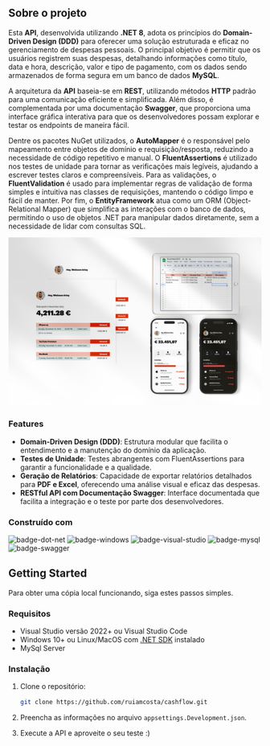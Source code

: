 ## Sobre o projeto

Esta **API**, desenvolvida utilizando **.NET 8**, adota os princípios do **Domain-Driven Design (DDD)** para oferecer uma solução estruturada e eficaz no gerenciamento de despesas pessoais. O principal objetivo é permitir que os usuários registrem suas despesas, detalhando informações como título, data e hora, descrição, valor e tipo de pagamento, com os dados sendo armazenados de forma segura em um banco de dados **MySQL**.

A arquitetura da **API** baseia-se em **REST**, utilizando métodos **HTTP** padrão para uma comunicação eficiente e simplificada. Além disso, é complementada por uma documentação **Swagger**, que proporciona uma interface gráfica interativa para que os desenvolvedores possam explorar e testar os endpoints de maneira fácil.

Dentre os pacotes NuGet utilizados, o **AutoMapper** é o responsável pelo mapeamento entre objetos de domínio e requisição/resposta, reduzindo a necessidade de código repetitivo e manual. O **FluentAssertions** é utilizado nos testes de unidade para tornar as verificações mais legíveis, ajudando a escrever testes claros e compreensíveis. Para as validações, o **FluentValidation** é usado para implementar regras de validação de forma simples e intuitiva nas classes de requisições, mantendo o código limpo e fácil de manter. Por fim, o **EntityFramework** atua como um ORM (Object-Relational Mapper) que simplifica as interações com o banco de dados, permitindo o uso de objetos .NET para manipular dados diretamente, sem a necessidade de lidar com consultas SQL.

![hero-image]

### Features

- **Domain-Driven Design (DDD)**: Estrutura modular que facilita o entendimento e a manutenção do domínio da aplicação.
- **Testes de Unidade**: Testes abrangentes com FluentAssertions para garantir a funcionalidade e a qualidade.
- **Geração de Relatórios**: Capacidade de exportar relatórios detalhados para **PDF e Excel**, oferecendo uma análise visual e eficaz das despesas.
- **RESTful API com Documentação Swagger**: Interface documentada que facilita a integração e o teste por parte dos desenvolvedores.

### Construído com

![badge-dot-net]
![badge-windows]
![badge-visual-studio]
![badge-mysql]
![badge-swagger]

## Getting Started
Para obter uma cópia local funcionando, siga estes passos simples.

### Requisitos
* Visual Studio versão 2022+ ou Visual Studio Code
* Windows 10+ ou Linux/MacOS com [.NET SDK][dot-net-sdk] instalado
* MySql Server

### Instalação
1. Clone o repositório:
    ```sh
    git clone https://github.com/ruiamcosta/cashflow.git
    ```
2. Preencha as informações no arquivo `appsettings.Development.json`.

3. Execute a API e aproveite o seu teste :)


<!-- Links --> 
[dot-net-sdk]: https://dotnet.microsoft.com/en-us/download/dotnet/8.0

<!-- Images -->
[hero-image]: images/heroimage.png


<!-- Badges -->
[badge-dot-net]: https://img.shields.io/badge/.NET-512BD4?logo=dotnet&logoColor=fff&style=flat
[badge-windows]: https://img.shields.io/badge/Windows-0078D4?logo=windows&logoColor=fff&style=flat
[badge-visual-studio]: https://img.shields.io/badge/Visual%20Studio-5C2D91?logo=visualstudio&logoColor=fff&style=flat
[badge-mysql]: https://img.shields.io/badge/MySQL-4479A1?logo=mysql&logoColor=fff&style=flat
[badge-swagger]: https://img.shields.io/badge/Swagger-85EA2D?logo=swagger&logoColor=000&style=flat

